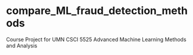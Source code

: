 # compare_ML_fraud_detection_methods
Course Project for UMN CSCI 5525 Advanced Machine Learning Methods and Analysis
